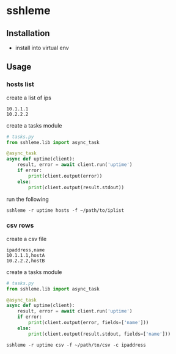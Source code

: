 # sshleme

## Installation

- install into virtual env


## Usage

### hosts list

create a list of ips
```text
10.1.1.1
10.2.2.2

```

create a tasks module
```python
# tasks.py
from sshleme.lib import async_task

@async_task
async def uptime(client):
    result, error = await client.run('uptime')
    if error:
        print(client.output(error))
    else:
        print(client.output(result.stdout))

```

run the following
```commandline
sshleme -r uptime hosts -f ~/path/to/iplist
```

### csv rows

create a csv file
```text
ipaddress,name
10.1.1.1,hostA
10.2.2.2,hostB

```

create a tasks module
```python
# tasks.py
from sshleme.lib import async_task

@async_task
async def uptime(client):
    result, error = await client.run('uptime')
    if error:
        print(client.output(error, fields=['name']))
    else:
        print(client.output(result.stdout, fields=['name']))

```

```commandline
sshleme -r uptime csv -f ~/path/to/csv -c ipaddress
```
